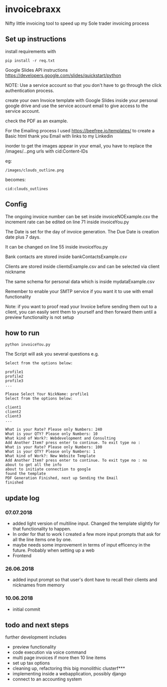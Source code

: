 # invoicebraxx
Nifty little invoicing tool to speed up my Sole trader invoicing process

## Set up instructions

install requirements with 

	pip install -r req.txt

Google Slides API instructions
https://developers.google.com/slides/quickstart/python

NOTE:
Use a service account so that you don't have to go through the click authentication process. 

create your own Invoice template with Google Slides inside your personal google drive and 
use the service account email to give access to the service account.

check the PDF as an example.

For the Emailing process I used https://beefree.io/templates/
to create a Basic html thank you Email with links to my Linkedin

inorder to get the images appear in your email, you have to replace the /images/...png urls with 
cid:Content-IDs

eg:

	/images/clouds_outline.png
	
becomes:

	cid:clouds_outlines

## Config
The ongoing invoice number can be set inside invoiceNOExample.csv
the increment rate can be edited on line 71 inside invoiceYou.py

The Date is set for the day of invoice generation.
The Due Date is creation date plus 7 days.

It can be changed on line 55 inside invoiceYou.py

Bank contacts are stored inside 
bankContactsExample.csv

Clients are stored inside clientsExample.csv and can be selected via client nickname 

The same schema for personal data which is inside mydataExample.csv

Remember to enable your SMTP service if you want it to use with email functionality

Note:
if you want to proof read your Invoice before sending them out to a client, you can easily sent them 
to yourself and then forward them until a preview functionality is not setup


## how to run

	python invoiceYou.py

The Script will ask you several questions e.g.

	Select from the options below:

	profile1
	profile2
	profile3
	...

	Please Select Your NickName: profile1
	Select from the options below:

	client1
	client2
	client3
	...

	What is your Rate? Please only Numbers: 240
	What is your QTY? Please only Numbers: 10
	What kind of Work?: Webdevelopment and Consulting
	Add Another Item? press enter to continue. To exit type no : 
	What is your Rate? Please only Numbers: 100
	What is your QTY? Please only Numbers: 1
	What kind of Work?: New Website Template
	Add Another Item? press enter to continue. To exit type no : no
	about to get all the info
	about to initiate connection to google
	found the template
	PDF Generation Finished, next up Sending the Email
	finished

## update log

### 07.07.2018

- added light version of multiline input. Changed the template slightly for that functionality to happen.
- In order for that to work I created a few more input prompts that ask for all the line items one by one.
- maybe needs some improvement in terms of input efficency in the future. Probably when setting up a web 
- Frontend

### 26.06.2018

 - added input prompt so that user's dont have to recall their clients and nicknames from memory

### 10.06.2018

 - initial commit


## todo and next steps

further development includes

* preview functionality
* code execution via voice command
* multi page invoices if more then 10 line items
* set up tax options
* cleaning up, refactoring this big monolithic clusterf***
* implementing inside a webapplication, possibly django
* connect to an accounting system
